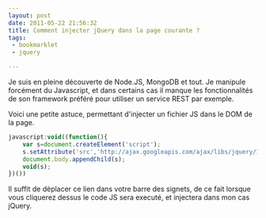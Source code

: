 ```yaml
---
layout: post
date: 2011-05-22 21:56:32
title: Comment injecter jQuery dans la page courante ?
tags:
 - bookmarklet
 - jquery

---
```


Je suis en pleine découverte de Node.JS, MongoDB et tout. Je manipule forcément du Javascript, et dans certains cas il manque les fonctionnalités de son framework préféré pour utiliser un service REST par exemple.

Voici une petite astuce, permettant d'injecter un fichier JS dans le DOM de la page.

```javascript
javascript:void((function(){
    var s=document.createElement('script');
    s.setAttribute('src','http://ajax.googleapis.com/ajax/libs/jquery/1.6.1/jquery.js');
    document.body.appendChild(s);
    void(s);
})())
```

Il suffit de déplacer ce lien dans votre barre des signets, de ce fait lorsque vous cliquerez dessus le code JS sera executé, et injectera dans mon cas jQuery.
